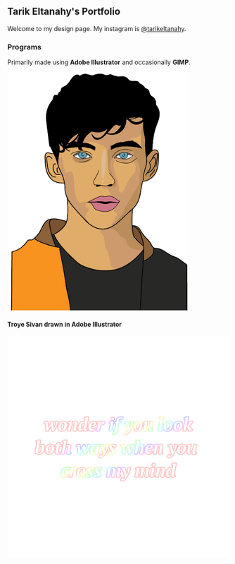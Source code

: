 ## Tarik Eltanahy's Portfolio

Welcome to my design page.
My instagram is [@tarikeltanahy](https://www.instagram.com/tarikeltanahy).

### Programs

Primarily made using **Adobe Illustrator** and occasionally **GIMP**.

  <img src="images/troye.png" alt="Kitten"
	title="Troye Sivan" width="410" height="540" />
	
#### **Troye Sivan** drawn in Adobe Illustrator
  
![Tyler Text](images/tylertext.png)

